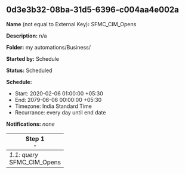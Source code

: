## 0d3e3b32-08ba-31d5-6396-c004aa4e002a

**Name** (not equal to External Key)**:** SFMC_CIM_Opens

**Description:** n/a

**Folder:** my automations/Business/

**Started by:** Schedule

**Status:** Scheduled

**Schedule:**

* Start: 2020-02-06 01:00:00 +05:30
* End: 2079-06-06 00:00:00 +05:30
* Timezone: India Standard Time
* Recurrance: every day until end date

**Notifications:** _none_


| Step 1<br>_<small>-</small>_ |
| --- |
| _1.1: query_<br>SFMC_CIM_Opens |
